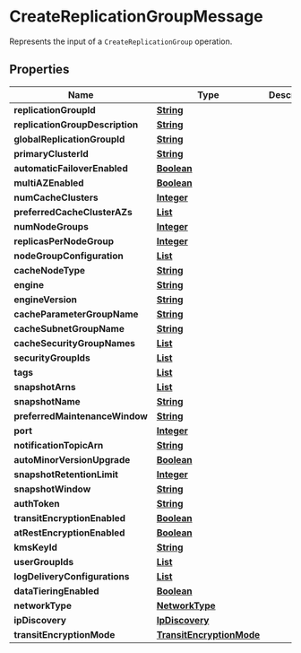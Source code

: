 

# CreateReplicationGroupMessage

Represents the input of a <code>CreateReplicationGroup</code> operation.

## Properties

| Name | Type | Description | Notes |
|------------ | ------------- | ------------- | -------------|
|**replicationGroupId** | [**String**](String.md) |  |  |
|**replicationGroupDescription** | [**String**](String.md) |  |  |
|**globalReplicationGroupId** | [**String**](String.md) |  |  [optional] |
|**primaryClusterId** | [**String**](String.md) |  |  [optional] |
|**automaticFailoverEnabled** | [**Boolean**](Boolean.md) |  |  [optional] |
|**multiAZEnabled** | [**Boolean**](Boolean.md) |  |  [optional] |
|**numCacheClusters** | [**Integer**](Integer.md) |  |  [optional] |
|**preferredCacheClusterAZs** | [**List**](List.md) |  |  [optional] |
|**numNodeGroups** | [**Integer**](Integer.md) |  |  [optional] |
|**replicasPerNodeGroup** | [**Integer**](Integer.md) |  |  [optional] |
|**nodeGroupConfiguration** | [**List**](List.md) |  |  [optional] |
|**cacheNodeType** | [**String**](String.md) |  |  [optional] |
|**engine** | [**String**](String.md) |  |  [optional] |
|**engineVersion** | [**String**](String.md) |  |  [optional] |
|**cacheParameterGroupName** | [**String**](String.md) |  |  [optional] |
|**cacheSubnetGroupName** | [**String**](String.md) |  |  [optional] |
|**cacheSecurityGroupNames** | [**List**](List.md) |  |  [optional] |
|**securityGroupIds** | [**List**](List.md) |  |  [optional] |
|**tags** | [**List**](List.md) |  |  [optional] |
|**snapshotArns** | [**List**](List.md) |  |  [optional] |
|**snapshotName** | [**String**](String.md) |  |  [optional] |
|**preferredMaintenanceWindow** | [**String**](String.md) |  |  [optional] |
|**port** | [**Integer**](Integer.md) |  |  [optional] |
|**notificationTopicArn** | [**String**](String.md) |  |  [optional] |
|**autoMinorVersionUpgrade** | [**Boolean**](Boolean.md) |  |  [optional] |
|**snapshotRetentionLimit** | [**Integer**](Integer.md) |  |  [optional] |
|**snapshotWindow** | [**String**](String.md) |  |  [optional] |
|**authToken** | [**String**](String.md) |  |  [optional] |
|**transitEncryptionEnabled** | [**Boolean**](Boolean.md) |  |  [optional] |
|**atRestEncryptionEnabled** | [**Boolean**](Boolean.md) |  |  [optional] |
|**kmsKeyId** | [**String**](String.md) |  |  [optional] |
|**userGroupIds** | [**List**](List.md) |  |  [optional] |
|**logDeliveryConfigurations** | [**List**](List.md) |  |  [optional] |
|**dataTieringEnabled** | [**Boolean**](Boolean.md) |  |  [optional] |
|**networkType** | [**NetworkType**](NetworkType.md) |  |  [optional] |
|**ipDiscovery** | [**IpDiscovery**](IpDiscovery.md) |  |  [optional] |
|**transitEncryptionMode** | [**TransitEncryptionMode**](TransitEncryptionMode.md) |  |  [optional] |



